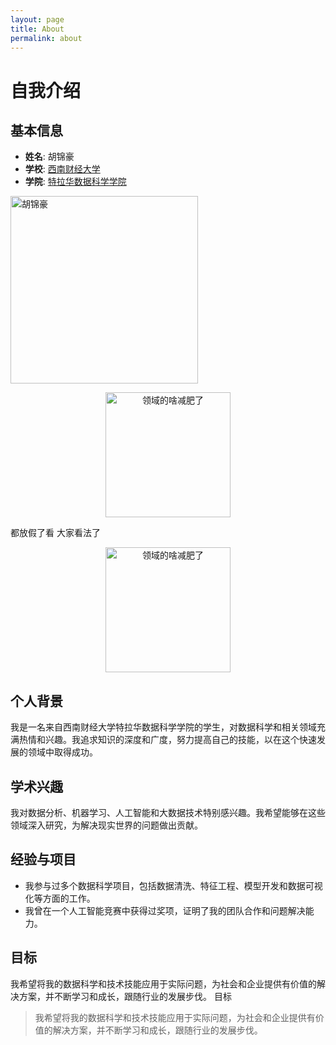 ```yaml
---
layout: page
title: About
permalink: about
---
```


# 自我介绍

## 基本信息
- **姓名**: 胡锦豪
- **学校**: [西南财经大学](https://www.swufe.edu.cn/)
- **学院**: [特拉华数据科学学院](https://dsi.udel.edu/)
<img src="assets/img/IMG_7341.jpg" alt="胡锦豪" width="300"/>

<p align="center">
  <img src="/assets/img/IMG_7547_2.jpg" alt="领域的啥减肥了" width="200"/>
</p>
 都放假了看
 大家看法了
<p align="center">
  <img src="/assets/img/IMG_7012.jpg" alt="领域的啥减肥了" width="200"/>
</p>


## 个人背景
我是一名来自西南财经大学特拉华数据科学学院的学生，对数据科学和相关领域充满热情和兴趣。我追求知识的深度和广度，努力提高自己的技能，以在这个快速发展的领域中取得成功。

## 学术兴趣
我对数据分析、机器学习、人工智能和大数据技术特别感兴趣。我希望能够在这些领域深入研究，为解决现实世界的问题做出贡献。

## 经验与项目
- 我参与过多个数据科学项目，包括数据清洗、特征工程、模型开发和数据可视化等方面的工作。
- 我曾在一个人工智能竞赛中获得过奖项，证明了我的团队合作和问题解决能力。

## 目标
我希望将我的数据科学和技术技能应用于实际问题，为社会和企业提供有价值的解决方案，并不断学习和成长，跟随行业的发展步伐。
目标
> 我希望将我的数据科学和技术技能应用于实际问题，为社会和企业提供有价值的解决方案，并不断学习和成长，跟随行业的发展步伐。



